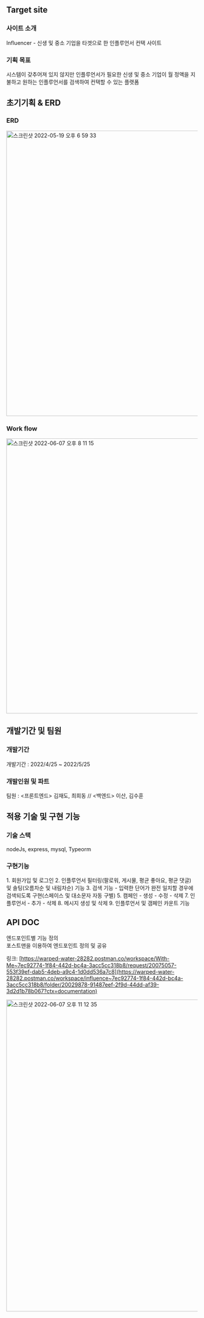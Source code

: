 <h2>Target site</h2>
<h3>사이트 소개</h3>
Influencer - 신생 및 중소 기업을 타겟으로 한 인플루언서 컨택 사이트
<h3>기획 목표</h3>
시스템이 갖추어져 있지 않지만 인플루언서가 필요한 신생 및 중소 기업이 월 정액을 지불하고 원하는 인플루언서를 검색하여 컨택할 수 있는 플랫폼

<h2>초기기획 & ERD</h2>
<h3>ERD</h3>
<img width="752" alt="스크린샷 2022-05-19 오후 6 59 33" src="https://user-images.githubusercontent.com/86543366/172365580-7f992282-9597-4ee7-a7ed-ad05b832bb1f.png">

<h3>Work flow</h3>
<img width="725" alt="스크린샷 2022-06-07 오후 8 11 15" src="https://user-images.githubusercontent.com/86543366/172365811-3f4cd9ca-c3fd-4475-805a-6ddf583db72f.png">

<h2>개발기간 및 팀원</h2>
<h3>개발기간</h3>
개발기간 : 2022/4/25 ~ 2022/5/25
<h3>개발인원 및 파트</h3>
팀원 : <프론트엔드> 김재도, 최희동 // <백엔드> 이산, 김수훈

<h2>적용 기술 및 구현 기능</h2>
<h3>기술 스택</h3>
nodeJs, express, mysql, Typeorm
<h3>구현기능</h3>
1. 회원가입 및 로그인
2. 인플루언서 필터링(팔로워, 게시물, 평균 좋아요, 평균 댓글) 및 솔팅(오름차순 및 내림차순) 기능
3. 검색 기능
- 입력한 단어가 완전 일치할 경우에 검색되도록 구현(스페이스 및 대소문자 자동 구별)
5. 캠페인
- 생성
- 수정
- 삭제
7. 인플루언서
- 추가
- 삭제
8. 메시지 생성 및 삭제
9. 인플루언서 및 갬페인 카운트 기능

<h2>API DOC</h2>
엔드포인트별 기능 정의</br>
포스트맨을 이용하여 엔드포인트 정의 및 공유

링크: [https://warped-water-28282.postman.co/workspace/With-Me~7ec92774-1f84-442d-bc4a-3acc5cc318b8/request/20075057-553f39ef-dab5-4deb-a9c4-1d0dd536a7c8](https://warped-water-28282.postman.co/workspace/influence~7ec92774-1f84-442d-bc4a-3acc5cc318b8/folder/20029878-91487eef-2f9d-44dd-af39-3d2d1b78b067?ctx=documentation)

<img width="822" alt="스크린샷 2022-06-07 오후 11 12 35" src="https://user-images.githubusercontent.com/86543366/172402420-e669f9f2-448e-4898-9065-f2dbd1c2d763.png">

